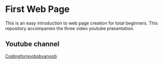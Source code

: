 # First Web Page

This is an easy introduction to web page creation for total beginners. This repository accompanies the three video youtube presentation. 

## Youtube channel
[Codingfornoobsbyanoob](https://youtube.com/UC7EEgEKAdQXzdu9bBLrBTwA)